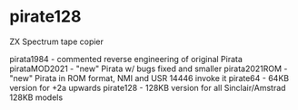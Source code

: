# pirate128
ZX Spectrum tape copier

pirata1984	- commented reverse engineering of original Pirata
pirataMOD2021   - "new" Pirata w/ bugs fixed and smaller
pirata2021ROM	- "new" Pirata in ROM format, NMI and USR 14446 invoke it
pirate64	- 64KB version for +2a upwards
pirate128	- 128KB version for all Sinclair/Amstrad 128KB models
